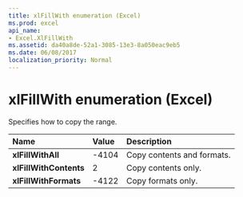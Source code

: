 ```yaml
---
title: xlFillWith enumeration (Excel)
ms.prod: excel
api_name:
- Excel.XlFillWith
ms.assetid: da40a8de-52a1-3085-13e3-8a050eac9eb5
ms.date: 06/08/2017
localization_priority: Normal
---
```



# xlFillWith enumeration (Excel)

Specifies how to copy the range.



|Name|Value|Description|
|:-----|:-----|:-----|
| **xlFillWithAll**|-4104|Copy contents and formats.|
| **xlFillWithContents**|2|Copy contents only.|
| **xlFillWithFormats**|-4122|Copy formats only.|


